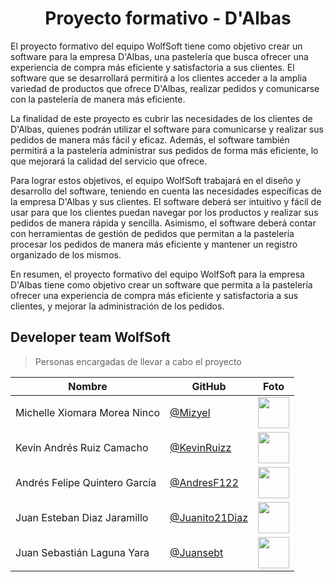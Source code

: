 <h1 align="center"> Proyecto formativo - D'Albas </h1>

<p> El proyecto formativo del equipo WolfSoft tiene como objetivo crear un software para la empresa D'Albas, una pastelería que busca ofrecer una experiencia de compra más eficiente y satisfactoria a sus clientes. El software que se desarrollará permitirá a los clientes acceder a la amplia variedad de productos que ofrece D'Albas, realizar pedidos y comunicarse con la pastelería de manera más eficiente.

La finalidad de este proyecto es cubrir las necesidades de los clientes de D'Albas, quienes podrán utilizar el software para comunicarse y realizar sus pedidos de manera más fácil y eficaz. Además, el software también permitirá a la pastelería administrar sus pedidos de forma más eficiente, lo que mejorará la calidad del servicio que ofrece.

Para lograr estos objetivos, el equipo WolfSoft trabajará en el diseño y desarrollo del software, teniendo en cuenta las necesidades específicas de la empresa D'Albas y sus clientes. El software deberá ser intuitivo y fácil de usar para que los clientes puedan navegar por los productos y realizar sus pedidos de manera rápida y sencilla. Asimismo, el software deberá contar con herramientas de gestión de pedidos que permitan a la pastelería procesar los pedidos de manera más eficiente y mantener un registro organizado de los mismos.

En resumen, el proyecto formativo del equipo WolfSoft para la empresa D'Albas tiene como objetivo crear un software que permita a la pastelería ofrecer una experiencia de compra más eficiente y satisfactoria a sus clientes, y mejorar la administración de los pedidos. </p>

## Developer team WolfSoft

> Personas encargadas de llevar a cabo el proyecto

| Nombre | GitHub | Foto |
|--------|--------|------|
| Michelle Xiomara Morea Ninco | [@Mizyel](https://github.com/Mizyel) | <img src="https://github.com/Mizyel.png" width="50" height="50"> |
| Kevin Andrés Ruiz Camacho | [@KevinRuizz](https://github.com/KevinRuizz) | <img src="https://github.com/KevinRuizz.png" width="50" height="50"> |
| Andrés Felipe Quintero García | [@AndresF122](https://github.com/AndresF122) | <img src="https://github.com/AndresF122.png" width="50" height="50"> |
| Juan Esteban Diaz Jaramillo | [@Juanito21Diaz](https://github.com/Juanito21Diaz) | <img src="https://github.com/Juanito21Diaz.png" width="50" height="50"> |
| Juan Sebastián Laguna Yara | [@Juansebt](https://github.com/Juansebt) | <img src="https://github.com/Juansebt.png" width="50" height="50"> |


